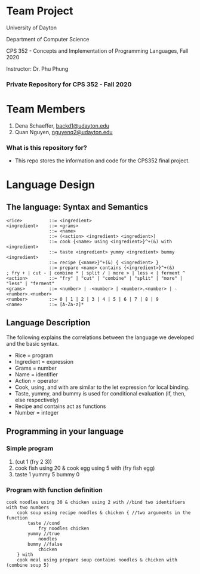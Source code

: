 # Team Project #

University of Dayton 

Department of Computer Science

CPS 352 - Concepts and Implementation of Programming Languages, Fall 2020

Instructor: Dr. Phu Phung

### Private Repository for CPS 352 - Fall 2020 ###

# Team Members

1. Dena Schaeffer, <backd1@udayton.edu>
2. Quan Nguyen, <nguyenq2@udayton.edu>

### What is this repository for? ###
- This repo stores the information and code for the CPS352 final project.

# Language Design
## The language: Syntax and Semantics
```{bnf}
<rice>          ::= <ingredient>
<ingredient> 	::= <grams>
		        ::= <name>
		        ::= (<action> <ingredient> <ingredient>)
		        ::= cook {<name> using <ingredient>}^+(&) with <ingredient>
		        ::= taste <ingredient> yummy <ingredient> bummy <ingredient>
		        ::= recipe {<name>}^+(&) { <ingredient> }
				::= prepare <name> contains {<ingredient>}^+(&)
; fry + | cut - | combine * | split / | more > | less < | ferment ^ 
<action>        ::= "fry" | "cut" | "combine" | "split" | "more" | "less" | "ferment"  
<grams>         ::= <number> | -<number> | <number>.<number> | -<number>.<number>
<number>        ::= 0 | 1 | 2 | 3 | 4 | 5 | 6 | 7 | 8 | 9
<name>          ::= [A-Za-z]*
```
## Language Description
The following explains the correlations between the language we developed and the basic syntax.

* Rice = program
* Ingredient = expression
* Grams = number
* Name = identifier
* Action = operator
* Cook, using, and with are similar to the let expression for local binding. 
* Taste, yummy, and bummy is used for conditional evaluation (if, then, else respectively)
* Recipe and contains act as functions
* Number = integer 

## Programming in your language
### Simple program
1. (cut 1 (fry 2 3))
2. cook fish using 20 & cook egg using 5 with (fry fish egg)
3. taste 1 yummy 5 bummy 0

### Program with function definition

```
cook noodles using 30 & chicken using 2 with //bind two identifiers with two numbers
	cook soup using recipe noodles & chicken { //two arguments in the function
		taste //cond
			fry noodles chicken				
		yummy //true
			noodles
		bummy //false
			chicken
	} with 
	cook meal using prepare soup contains noodles & chicken with (combine soup 5)
```
